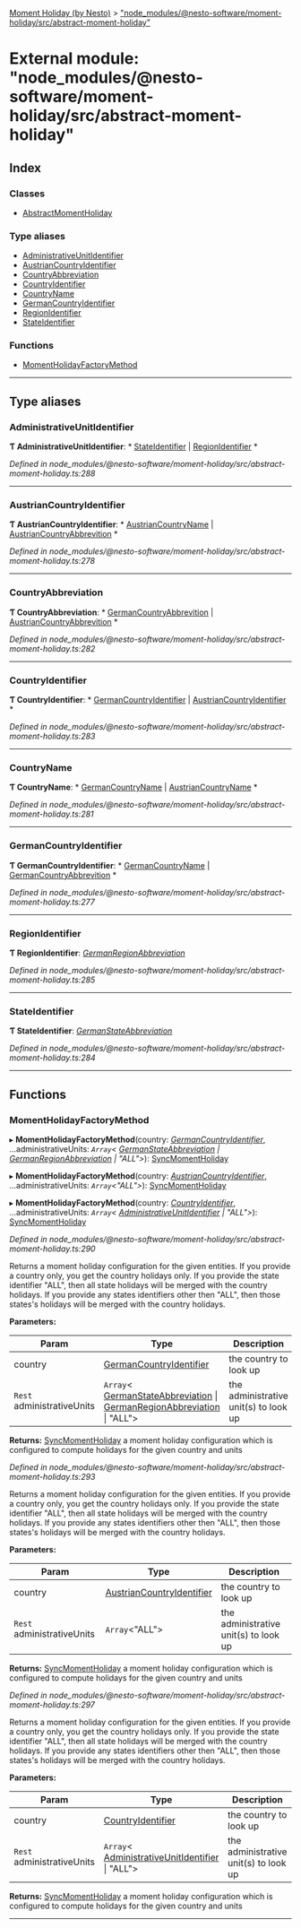 [Moment Holiday (by Nesto)](../README.md) > ["node_modules/@nesto-software/moment-holiday/src/abstract-moment-holiday"](../modules/_node_modules__nesto_software_moment_holiday_src_abstract_moment_holiday_.md)

# External module: "node_modules/@nesto-software/moment-holiday/src/abstract-moment-holiday"

## Index

### Classes

* [AbstractMomentHoliday](../classes/_node_modules__nesto_software_moment_holiday_src_abstract_moment_holiday_.abstractmomentholiday.md)

### Type aliases

* [AdministrativeUnitIdentifier](_node_modules__nesto_software_moment_holiday_src_abstract_moment_holiday_.md#administrativeunitidentifier)
* [AustrianCountryIdentifier](_node_modules__nesto_software_moment_holiday_src_abstract_moment_holiday_.md#austriancountryidentifier)
* [CountryAbbreviation](_node_modules__nesto_software_moment_holiday_src_abstract_moment_holiday_.md#countryabbreviation)
* [CountryIdentifier](_node_modules__nesto_software_moment_holiday_src_abstract_moment_holiday_.md#countryidentifier)
* [CountryName](_node_modules__nesto_software_moment_holiday_src_abstract_moment_holiday_.md#countryname)
* [GermanCountryIdentifier](_node_modules__nesto_software_moment_holiday_src_abstract_moment_holiday_.md#germancountryidentifier)
* [RegionIdentifier](_node_modules__nesto_software_moment_holiday_src_abstract_moment_holiday_.md#regionidentifier)
* [StateIdentifier](_node_modules__nesto_software_moment_holiday_src_abstract_moment_holiday_.md#stateidentifier)

### Functions

* [MomentHolidayFactoryMethod](_node_modules__nesto_software_moment_holiday_src_abstract_moment_holiday_.md#momentholidayfactorymethod)

---

## Type aliases

<a id="administrativeunitidentifier"></a>

###  AdministrativeUnitIdentifier

**Ƭ AdministrativeUnitIdentifier**: * [StateIdentifier](_node_modules__nesto_software_moment_holiday_src_abstract_moment_holiday_.md#stateidentifier) &#124; [RegionIdentifier](_node_modules__nesto_software_moment_holiday_src_abstract_moment_holiday_.md#regionidentifier)
*

*Defined in node_modules/@nesto-software/moment-holiday/src/abstract-moment-holiday.ts:288*

___
<a id="austriancountryidentifier"></a>

###  AustrianCountryIdentifier

**Ƭ AustrianCountryIdentifier**: * [AustrianCountryName](_node_modules__nesto_software_moment_holiday_austria_src_austrian_holiday_definition_factory_.md#austriancountryname) &#124; [AustrianCountryAbbrevition](_node_modules__nesto_software_moment_holiday_austria_src_austrian_holiday_definition_factory_.md#austriancountryabbrevition)
*

*Defined in node_modules/@nesto-software/moment-holiday/src/abstract-moment-holiday.ts:278*

___
<a id="countryabbreviation"></a>

###  CountryAbbreviation

**Ƭ CountryAbbreviation**: * [GermanCountryAbbrevition](_node_modules__nesto_software_moment_holiday_germany_src_german_holiday_definition_factory_.md#germancountryabbrevition) &#124; [AustrianCountryAbbrevition](_node_modules__nesto_software_moment_holiday_austria_src_austrian_holiday_definition_factory_.md#austriancountryabbrevition)
*

*Defined in node_modules/@nesto-software/moment-holiday/src/abstract-moment-holiday.ts:282*

___
<a id="countryidentifier"></a>

###  CountryIdentifier

**Ƭ CountryIdentifier**: * [GermanCountryIdentifier](_node_modules__nesto_software_moment_holiday_src_abstract_moment_holiday_.md#germancountryidentifier) &#124; [AustrianCountryIdentifier](_node_modules__nesto_software_moment_holiday_src_abstract_moment_holiday_.md#austriancountryidentifier)
*

*Defined in node_modules/@nesto-software/moment-holiday/src/abstract-moment-holiday.ts:283*

___
<a id="countryname"></a>

###  CountryName

**Ƭ CountryName**: * [GermanCountryName](_node_modules__nesto_software_moment_holiday_germany_src_german_holiday_definition_factory_.md#germancountryname) &#124; [AustrianCountryName](_node_modules__nesto_software_moment_holiday_austria_src_austrian_holiday_definition_factory_.md#austriancountryname)
*

*Defined in node_modules/@nesto-software/moment-holiday/src/abstract-moment-holiday.ts:281*

___
<a id="germancountryidentifier"></a>

###  GermanCountryIdentifier

**Ƭ GermanCountryIdentifier**: * [GermanCountryName](_node_modules__nesto_software_moment_holiday_germany_src_german_holiday_definition_factory_.md#germancountryname) &#124; [GermanCountryAbbrevition](_node_modules__nesto_software_moment_holiday_germany_src_german_holiday_definition_factory_.md#germancountryabbrevition)
*

*Defined in node_modules/@nesto-software/moment-holiday/src/abstract-moment-holiday.ts:277*

___
<a id="regionidentifier"></a>

###  RegionIdentifier

**Ƭ RegionIdentifier**: *[GermanRegionAbbreviation](_node_modules__nesto_software_moment_holiday_germany_src_german_holiday_definition_factory_.md#germanregionabbreviation)*

*Defined in node_modules/@nesto-software/moment-holiday/src/abstract-moment-holiday.ts:285*

___
<a id="stateidentifier"></a>

###  StateIdentifier

**Ƭ StateIdentifier**: *[GermanStateAbbreviation](_node_modules__nesto_software_moment_holiday_germany_src_german_holiday_definition_factory_.md#germanstateabbreviation)*

*Defined in node_modules/@nesto-software/moment-holiday/src/abstract-moment-holiday.ts:284*

___

## Functions

<a id="momentholidayfactorymethod"></a>

###  MomentHolidayFactoryMethod

▸ **MomentHolidayFactoryMethod**(country: *[GermanCountryIdentifier](_node_modules__nesto_software_moment_holiday_src_abstract_moment_holiday_.md#germancountryidentifier)*, ...administrativeUnits: *`Array`< [GermanStateAbbreviation](_node_modules__nesto_software_moment_holiday_germany_src_german_holiday_definition_factory_.md#germanstateabbreviation) &#124; [GermanRegionAbbreviation](_node_modules__nesto_software_moment_holiday_germany_src_german_holiday_definition_factory_.md#germanregionabbreviation) &#124; "ALL">*): [SyncMomentHoliday](../classes/_node_modules__nesto_software_moment_holiday_src_sync_moment_holiday_.syncmomentholiday.md)

▸ **MomentHolidayFactoryMethod**(country: *[AustrianCountryIdentifier](_node_modules__nesto_software_moment_holiday_src_abstract_moment_holiday_.md#austriancountryidentifier)*, ...administrativeUnits: *`Array`<"ALL">*): [SyncMomentHoliday](../classes/_node_modules__nesto_software_moment_holiday_src_sync_moment_holiday_.syncmomentholiday.md)

▸ **MomentHolidayFactoryMethod**(country: *[CountryIdentifier](_node_modules__nesto_software_moment_holiday_src_abstract_moment_holiday_.md#countryidentifier)*, ...administrativeUnits: *`Array`< [AdministrativeUnitIdentifier](_node_modules__nesto_software_moment_holiday_src_abstract_moment_holiday_.md#administrativeunitidentifier) &#124; "ALL">*): [SyncMomentHoliday](../classes/_node_modules__nesto_software_moment_holiday_src_sync_moment_holiday_.syncmomentholiday.md)

*Defined in node_modules/@nesto-software/moment-holiday/src/abstract-moment-holiday.ts:290*

Returns a moment holiday configuration for the given entities. If you provide a country only, you get the country holidays only. If you provide the state identifier "ALL", then all state holidays will be merged with the country holidays. If you provide any states identifiers other then "ALL", then those states's holidays will be merged with the country holidays.

**Parameters:**

| Param | Type | Description |
| ------ | ------ | ------ |
| country | [GermanCountryIdentifier](_node_modules__nesto_software_moment_holiday_src_abstract_moment_holiday_.md#germancountryidentifier) |  the country to look up |
| `Rest` administrativeUnits | `Array`< [GermanStateAbbreviation](_node_modules__nesto_software_moment_holiday_germany_src_german_holiday_definition_factory_.md#germanstateabbreviation) &#124; [GermanRegionAbbreviation](_node_modules__nesto_software_moment_holiday_germany_src_german_holiday_definition_factory_.md#germanregionabbreviation) &#124; "ALL"> |  the administrative unit(s) to look up |

**Returns:** [SyncMomentHoliday](../classes/_node_modules__nesto_software_moment_holiday_src_sync_moment_holiday_.syncmomentholiday.md)
a moment holiday configuration which is configured to compute holidays for the given country and units

*Defined in node_modules/@nesto-software/moment-holiday/src/abstract-moment-holiday.ts:293*

Returns a moment holiday configuration for the given entities. If you provide a country only, you get the country holidays only. If you provide the state identifier "ALL", then all state holidays will be merged with the country holidays. If you provide any states identifiers other then "ALL", then those states's holidays will be merged with the country holidays.

**Parameters:**

| Param | Type | Description |
| ------ | ------ | ------ |
| country | [AustrianCountryIdentifier](_node_modules__nesto_software_moment_holiday_src_abstract_moment_holiday_.md#austriancountryidentifier) |  the country to look up |
| `Rest` administrativeUnits | `Array`<"ALL"> |  the administrative unit(s) to look up |

**Returns:** [SyncMomentHoliday](../classes/_node_modules__nesto_software_moment_holiday_src_sync_moment_holiday_.syncmomentholiday.md)
a moment holiday configuration which is configured to compute holidays for the given country and units

*Defined in node_modules/@nesto-software/moment-holiday/src/abstract-moment-holiday.ts:297*

Returns a moment holiday configuration for the given entities. If you provide a country only, you get the country holidays only. If you provide the state identifier "ALL", then all state holidays will be merged with the country holidays. If you provide any states identifiers other then "ALL", then those states's holidays will be merged with the country holidays.

**Parameters:**

| Param | Type | Description |
| ------ | ------ | ------ |
| country | [CountryIdentifier](_node_modules__nesto_software_moment_holiday_src_abstract_moment_holiday_.md#countryidentifier) |  the country to look up |
| `Rest` administrativeUnits | `Array`< [AdministrativeUnitIdentifier](_node_modules__nesto_software_moment_holiday_src_abstract_moment_holiday_.md#administrativeunitidentifier) &#124; "ALL"> |  the administrative unit(s) to look up |

**Returns:** [SyncMomentHoliday](../classes/_node_modules__nesto_software_moment_holiday_src_sync_moment_holiday_.syncmomentholiday.md)
a moment holiday configuration which is configured to compute holidays for the given country and units

___

